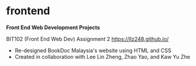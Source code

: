 # frontend
**Front End Web Development Projects**

BIT102 (Front End Web Dev) Assignment 2
https://llz248.github.io/
- Re-designed BookDoc Malaysia's website using HTML and CSS
- Created in collaboration with Lee Lin Zheng, Zhao Yao, and Kaw Yu Zhe
